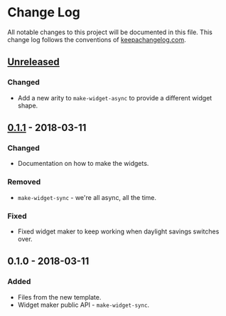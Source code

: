 # Change Log
All notable changes to this project will be documented in this file. This change log follows the conventions of [keepachangelog.com](http://keepachangelog.com/).

## [Unreleased]
### Changed
- Add a new arity to `make-widget-async` to provide a different widget shape.

## [0.1.1] - 2018-03-11
### Changed
- Documentation on how to make the widgets.

### Removed
- `make-widget-sync` - we're all async, all the time.

### Fixed
- Fixed widget maker to keep working when daylight savings switches over.

## 0.1.0 - 2018-03-11
### Added
- Files from the new template.
- Widget maker public API - `make-widget-sync`.

[Unreleased]: https://github.com/your-name/cljtip/compare/0.1.1...HEAD
[0.1.1]: https://github.com/your-name/cljtip/compare/0.1.0...0.1.1
